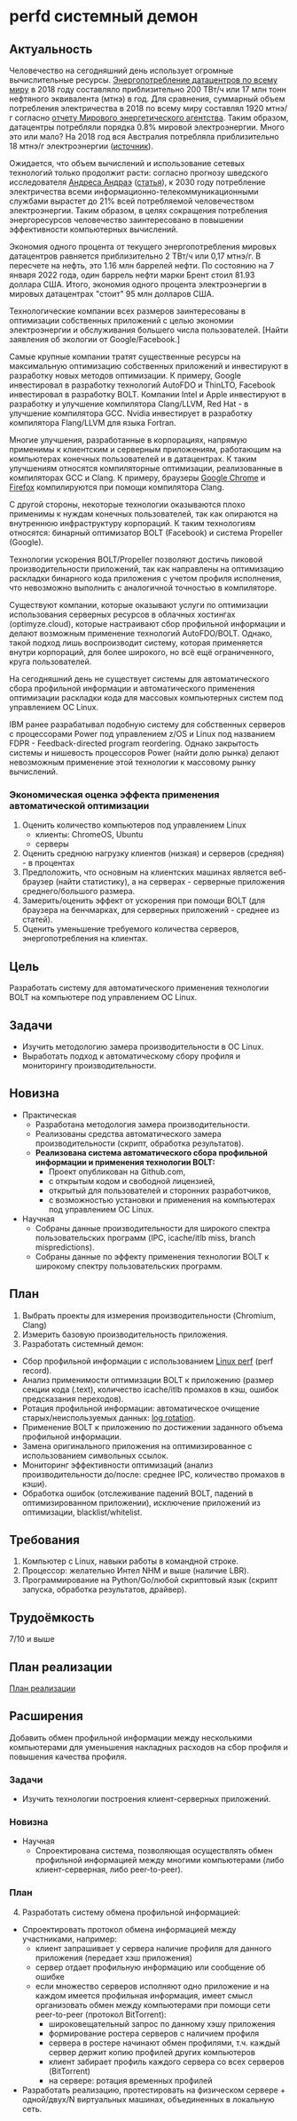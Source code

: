 # perfd системный демон
## Актуальность
Человечество на сегодняшний день использует огромные вычислительные ресурсы.
[Энергопотребление датацентров по всему миру](https://www.statista.com/statistics/186992/global-derived-electricity-consumption-in-data-centers-and-telecoms/)
в 2018 году составляло приблизительно 200 ТВт/ч или 17 млн тонн нефтяного эквивалента (мтнэ) в год.
Для сравнения, суммарный объем потребления электричества в 2018 по всему миру составлял 1920 мтнэ/г согласно 
[отчету Мирового энергетического агентства](https://www.iea.org/reports/key-world-energy-statistics-2020/final-consumption). 
Таким образом, датацентры потребляли порядка 0.8% мировой электроэнергии.
Много это или мало? На 2018 год вся Австралия потребляла приблизительно 18 мтнэ/г электроэнергии
([источник](https://en.wikipedia.org/wiki/World_energy_supply_and_consumption?oldformat=true#Final_consumption)).

Ожидается, что объем вычислений и использование сетевых технологий только продолжит расти:
согласно прогнозу шведского исследователя [Андреса Андраэ](https://www.nature.com/articles/d41586-018-06610-y)
([статья](https://www.mdpi.com/2078-1547/6/1/117/htm?utm_source=morning_brew)),
к 2030 году потребление электричества всеми информационно-телекоммуникационными 
службами вырастет до 21% всей потребляемой человечеством электроэнергии.
Таким образом, в целях сокращения потребления энергоресурсов человечество
заинтересовано в повышении эффективности компьютерных вычислений.

Экономия одного процента от текущего энергопотребления мировых датацентров равняется приблизительно
2 ТВт/ч или 0,17 мтнэ/г. В пересчете на нефть, это 1.16 млн баррелей нефти.
По состоянию на 7 января 2022 года, один баррель нефти марки Брент стоил 81.93 доллара США.
Итого, экономия одного процента электроэнергии в мировых датацентрах "стоит" 95 млн долларов США.

Технологические компании всех размеров заинтересованы в оптимизации собственных
приложений с целью экономии электроэнергии и обслуживания большего числа
пользователей. [Найти заявления об экологии от Google/Facebook.]

Самые крупные компании тратят существенные ресурсы на максимальную оптимизацию
собственных приложений и инвестируют в разработку новых методов оптимизации.
К примеру, Google инвестировал в разработку технологий AutoFDO и ThinLTO,
Facebook инвестировал в разработку BOLT. Компании Intel и Apple инвестируют
в разработку и улучшение компилятора Clang/LLVM, Red Hat - в улучшение
компилятора GCC. Nvidia инвестирует в разработку компилятора Flang/LLVM для
языка Fortran.

Многие улучшения, разработанные в корпорациях, напрямую применимы к клиентским
и серверным приложениям, работающим на компьютерах конечных пользователей и
в датацентрах. К таким улучшениям относятся компиляторные оптимизации, реализованные
в компиляторах GCC и Clang. К примеру, браузеры [Google Chrome](http://blog.llvm.org/2018/03/clang-is-now-used-to-build-chrome-for.html)
и [Firefox](https://glandium.org/blog/?p=3888) компилируются
при помощи компилятора Clang.

С другой стороны, некоторые технологии оказываются плохо применимы к нуждам
конечных пользователей, так как опираются на внутреннюю инфраструктуру
корпораций. К таким технологиям относятся: бинарный оптимизатор BOLT (Facebook)
и система Propeller (Google).

Технологии ускорения BOLT/Propeller позволяют достичь пиковой производительности
приложений, так как направлены на оптимизацию раскладки бинарного кода приложения
с учетом профиля исполнения, что невозможно выполнить с аналогичной точностью
в компиляторе.

Существуют компании, которые оказывают услуги по оптимизации использования
серверных ресурсов в облачных хостингах (optimyze.cloud), которые настраивают
сбор профильной информации и делают возможным применение технологий AutoFDO/BOLT.
Однако, такой подход лишь воспроизводит систему, которая применяется внутри
корпораций, для более широкого, но всё ещё ограниченного, круга пользователей.

На сегодняшний день не существует системы для автоматического сбора профильной
информации и автоматического применения оптимизации раскладки кода для массовых
компьютерных систем под управлением ОС Linux.

IBM ранее разрабатывал подобную систему для собственных серверов с процессорами
Power под управлением z/OS и Linux под названием FDPR - Feedback-directed program
reordering. Однако закрытость системы и нишевость процессоров Power (найти долю
рынка) делают невозможным применение этой технологии к массовому рынку вычислений.

### Экономическая оценка эффекта применения автоматической оптимизации
1. Оценить количество компьютеров под управлением Linux
    - клиенты: ChromeOS, Ubuntu
    - серверы
2. Оценить среднюю нагрузку клиентов (низкая) и серверов (средняя) - в процентах
3. Предположить, что основным на клиентских машинах является веб-браузер (найти
    статистику), а на серверах - серверные приложения среднего/большого размера.
4. Замерить/оценить эффект от ускорения при помощи BOLT (для браузера на
    бенчмарках, для серверных приложений - среднее из статей).
5. Оценить уменьшение требуемого количества серверов, энергопотребления на
    клиентах.

## Цель
Разработать систему для автоматического применения технологии BOLT на компьютере
под управлением ОС Linux.

## Задачи
- Изучить методологию замера производительности в ОС Linux.
- Выработать подход к автоматическому сбору профиля и мониторингу
    производительности.

## Новизна
- Практическая
  - Разработана методология замера производительности.
  - Реализованы средства автоматического замера производительности (скрипт,
     обработка результатов).
  - **Реализована система автоматического сбора профильной информации и
  применения технологии BOLT:**
    - Проект опубликован на Github.com,
    - с открытым кодом и свободной лицензией,
    - открытый для пользователей и сторонних разработчиков,
    - с возможностью установки и применения на компьютерах под управлением
        ОС Linux.
- Научная
  - Собраны данные производительности для широкого спектра пользовательских
     программ (IPC, icache/itlb miss, branch mispredictions).
  - Собраны данные по эффекту применения технологии BOLT к широкому спектру
     пользовательских программ.

## План
1. Выбрать проекты для измерения производительности (Chromium, Clang)
2. Измерить базовую производительность приложения.
3. Разработать системный демон:
- Сбор профильной информации с использованием
   [Linux perf](https://perf.wiki.kernel.org/index.php/Main_Page) (perf record).
- Анализ применимости оптимизации BOLT к приложению (размер секции кода (.text),
   количество icache/itlb промахов в кэш, ошибок предсказания переходов).
- Ротация профильной информации: автоматическое очищение старых/неиспользуемых
   данных: [log rotation](https://en.wikipedia.org/wiki/Log_rotation).
- Применение BOLT к приложению по достижении заданного объема профильной
   информации.
- Замена оригинального приложения на оптимизированное с использованием
   символьных ссылок.
- Мониторинг эффективности оптимизаций (анализ производительности до/после:
   среднее IPC, количество промахов в кэши).
- Обработка ошибок (отслеживание падений BOLT, падений в оптимизированном
   приложении), исключение приложений из оптимизации, blacklist/whitelist.
## Требования
1. Компьютер с Linux, навыки работы в командной строке.
2. Процессор: желательно Интел NHM и выше (наличие LBR).
3. Программирование на Python/Go/любой скриптовый язык (скрипт запуска,
    обработка результатов, драйвер).

## Трудоёмкость
7/10 и выше

## План реализации
[План реализации](perfd/steps.md)

## Расширения
Добавить обмен профильной информации между несколькими компьютерами для
уменьшения накладных расходов на сбор профиля и повышения качества профиля.
### Задачи
- Изучить технологии построения клиент-серверных приложений.
### Новизна
- Научная
  - Спроектирована система, позволяющая осуществлять обмен профильной
     информацией между многими компьютерами (либо клиент-серверная, либо
     peer-to-peer).
### План
4. Разработать систему обмена профильной информацией:
- Спроектировать протокол обмена информацией между участниками, например:
  - клиент запрашивает у сервера наличие профиля для данного приложения
    (передает хэш приложения)
  - сервер отдает профильную информацию или сообщение об ошибке
  - если множество серверов исполняют одно приложение и на каждом имеется
    профильная информация, имеет смысл организовать обмен между компьютерами при
    помощи сети peer-to-peer (протокол BitTorrent):
    - широковещательный запрос по данному хэшу приложения
    - формирование ростера серверов с наличием профиля
    - сервера в ростере начинают обмен профилями, т.ч. каждый сервер держит
      копию профилей других компьютеров
    - клиент забирает профиль каждого сервера со всех серверов (BitTorrent)
    - на сервере: ротация временных профилей
- Разработать реализацию, протестировать на физическом сервере + одной/двух/N
    виртуальных машинах, объединенных в локальную сеть.

